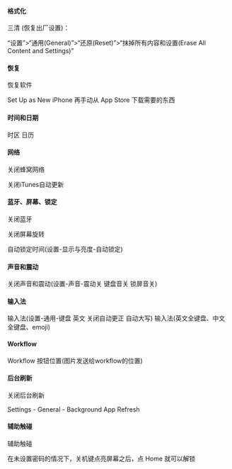 
#### 格式化

三清 (恢复出厂设置)：

“设置”>“通用(General)”>“还原(Reset)”>“抹掉所有内容和设置(Erase All Content and Settings)”

#### 恢复

恢复软件

Set Up as New iPhone 再手动从 App Store 下载需要的东西

#### 时间和日期

时区 日历

#### 网络

关闭蜂窝网络

关闭iTunes自动更新

#### 蓝牙、屏幕、锁定

关闭蓝牙

关闭屏幕旋转

自动锁定时间(设置-显示与亮度-自动锁定)

#### 声音和震动

关闭声音和震动(设置-声音-震动关 键盘音关 锁屏音关)

#### 输入法

输入法(设置-通用-键盘 英文 关闭自动更正 自动大写)
输入法(英文全键盘、中文全键盘、emoji)

#### Workflow

Workflow 按钮位置(图片发送给workflow的位置)

#### 后台刷新

关闭后台刷新

Settings - General - Background App Refresh

#### 辅助触碰

辅助触碰

在未设置密码的情况下，关机键点亮屏幕之后，点 Home 就可以解锁


